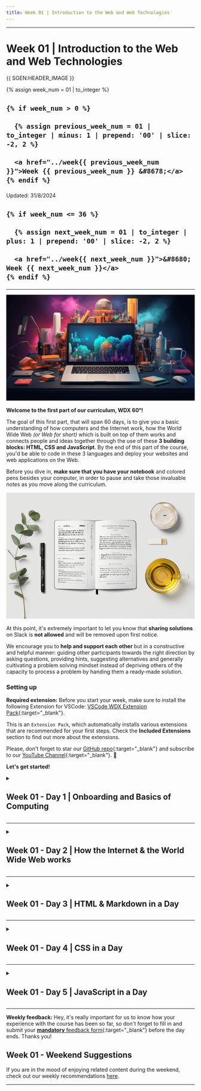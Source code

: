 ```yaml
---
title: Week 01 | Introduction to the Web and Web Technologies
---
```


<hr class="mb-0">

<h1 id="{{ Week 01-Introduction to the Web and Web Technologies | slugify }}">
  <span class="week-prefix">Week 01 |</span> Introduction to the Web and Web Technologies
</h1>

{{ SGEN:HEADER_IMAGE }}

<div class="week-controls">

  {% assign week_num = 01 | to_integer %}

  <h2 class="week-controls__previous_week">

    {% if week_num > 0 %}

      {% assign previous_week_num = 01 | to_integer | minus: 1 | prepend: '00' | slice: -2, 2 %}

      <a href="../week{{ previous_week_num }}">Week {{ previous_week_num }} &#8678;</a>
    {% endif %}

  </h2>

  <span>Updated: 31/8/2024</span>

  <h2 class="week-controls__next_week">

    {% if week_num <= 36 %}

      {% assign next_week_num = 01 | to_integer | plus: 1 | prepend: '00' | slice: -2, 2 %}

      <a href="../week{{ next_week_num }}">&#8680; Week {{ next_week_num }}</a>
    {% endif %}

  </h2>

</div>

---

<!-- BEFORE SECTION:START -->

![](./assets/colorful.02.png)

**Welcome to the first part of our curriculum, WDX 60°!** 

The goal of this first part, that will span 60 days, is to give you a basic understanding of how computers and the Internet work, how the World Wide Web _(or Web for short)_ which is built on top of them works and connects people and ideas together through the use of these **3 building blocks: HTML, CSS and JavaScript**. By the end of this part of the course, you'd be able to code in these 3 languages and deploy your websites and web applications on the Web.  

Before you dive in, **make sure that you have your notebook** and colored pens besides your computer, in order to pause and take those invaluable notes as you move along the curriculum.

![](./assets/notebook.png)

At this point, it's extremely important to let you know that **sharing solutions** on Slack is **not allowed** and will be removed upon first notice. 

We encourage you to **help and support each other** but in a constructive and helpful manner: guiding other participants towards the right direction by asking questions, providing hints, suggesting alternatives and generally cultivating a problem solving mindset instead of depriving others of the capacity to process a problem by handing them a ready-made solution. 

### Setting up

**Required extension:** Before you start your week, make sure to install the following Extension for VSCode: [VSCode WDX Extension Pack](https://marketplace.visualstudio.com/items?itemName=kostasx.vscode-wdx-extension-pack){:target="_blank"}. 

This is an `Extension Pack`, which automatically installs various extensions that are recommended for your first steps. Check the **Included Extensions** section to find out more about the extensions.

Please, don't forget to star our [GitHub repo](https://github.com/in-tech-gration/VSCode-WDX-Extension-Pack){:target="_blank"} and subscribe to our [YouTube Channel](https://www.youtube.com/@in-tech-gration){:target="_blank"}. 🙏

**Let's get started!**

<!-- BEFORE SECTION:END -->

<!-- Week 01 - Day 1 | Onboarding and Basics of Computing -->
<details markdown="1">
  <summary>
    <h2>
      <span class="summary-day">Week 01 - Day 1</span> | Onboarding and Basics of Computing</h2>
  </summary>

### Schedule

  > Inspirational Quote of the Day: _"If you fail, never give up because F.A.I.L. means FIRST ATTEMPT IN LEARNING"_



  - Welcome Session _(*enrolled students)_
  - Setting up and getting to know each other
  - [Study](#study-plan)
  - [Exercises](#exercises)
  - [Extra Resources](#extra-resources)

### Study Plan

  Watch [this video](https://youtu.be/CAek8fVB70M){:target="_blank"} that will guide you through the process of keeping your forked WDX-180 repo up-to-date with our latest content and curriculum updates.

  Next, watch the following videos which give a brief introduction to the 0s and 1s that make computers tick. The total duration of these videos is around 31 minutes.

  **YouTube Tips - (1) grabbing screenshots and (2) customizing the playback speed:** 

  (1) Sometimes you want to easily grab screenshots from particular segments of a video, e.g. a nice diagram, a frame that contains a code sample or a part that contains links. You can install and use [this Chrome extension](https://chrome.google.com/webstore/detail/screenshot-youtube/gjoijpfmdhbjkkgnmahganhoinjjpohk){:target="_blank"} to easily grab a screenshot at any point.  

  (2) When watching YouTube videos that are either too slow or too fast for you to follow along, remember these speed shortcuts:

  ![](assets/youtube.speed.shortcuts.jpg)

  **What you'll learn:**

  - Binary digits (bits)
  - How we represent text, images, video and audio using binary
  - ASCII, Unicode & UTF-8
  - Pixels (picture elements)
  - Digital file compression
  - How we calculate storage in computers 
  - Hexadecimal number system

  **Some of the questions you'll be able to answer:**

  - How many numbers can you store with 8 bits?
  - What is Lossy and Lossless Compression?
  - How is color stored and represented in computers?
  - What is the difference between a Kilobyte and a Kibibyte?
  - What is ASCII?
  - What is the standard text encoding for the Web?
  - How do computers deal with large numbers?
  - How do computers deal with negative numbers?
  - How do computers deal with floating point numbers?

  **Here's the watch list:**

  - [Watch: **How Computers Work: Binary & Data**](https://www.youtube.com/watch?v=USCBCmwMCDA){:target="_blank"}
    - Duration: 6min
    - Level: Beginner 
    - Captions: Yes

  - [Watch: **Representing Numbers and Letters with Binary: Crash Course Computer Science #4**](https://www.youtube.com/watch?v=1GSjbWt0c9M){:target="_blank"}
    - Duration: 11min
    - Level: Beginner
    - Captions: EN

  **Demo time:** take a short break before the next video and play around with this cool [ASCII-to-Binary](https://mothereff.in/binary-ascii){:target="_blank"} tool! _(Don't forget to star the [GitHub repo](https://github.com/mathiasbynens/mothereff.in){:target="_blank"} if you found this tool helpful.)_

  - [Watch: **Characters, Symbols and the Unicode Miracle - Computerphile**](https://www.youtube.com/watch?v=MijmeoH9LT4){:target="_blank"}
    - Duration: 10min
    - Level: Beginner

  - [Download: **Primer on Character Encodings** Guide](https://roadmap.sh/guides/character-encodings){:target="_blank"}

  ![""](https://roadmap.sh/guides/character-encodings.png)

  - [Watch: **Images, Pixels and RGB**](https://www.youtube.com/watch?v=15aqFQQVBWU){:target="_blank"}
    - Duration: 6min
    - Level: Beginner
    - Captions: Yes

  - [Watch: **Digital Compression explained by Aloe Blacc**](https://www.youtube.com/watch?v=By30SCp-Tsw){:target="_blank"}
    - Duration: 4min
    - Level: Beginner
    - Captions: Yes

  - [Read: **Why do computers understand only 0 & 1 logic?**](https://www.quora.com/Why-do-computers-understand-only-0-1-logic/answers/92646682){:target="_blank"} to understand why digital computers* are limited to and revolve around the binary system.
    - _(*[Quantum computers](https://www.youtube.com/watch?v=OWJCfOvochA){:target="_blank"} on the other hand, work in a much different way.)_

  - [Watch: **Tutorial 1 About Bits & Bytes**](https://www.youtube.com/watch?v=H2kTzmJJ79E){:target="_blank"}
    - Duration: 5min
    - Level: Beginner

  - [Read: **Positional Notation, Binary, Octal and Hexadecimal numeric systems**](../modules/computer_science/misc/hexadecimal/)

### Summary

  _"There are 10 types of people in this world, those who understand binary and those who don't."_

### Exercises

  - **Decode the secret message**: watch this [video](https://www.youtube.com/watch?v=OSZOf9pyepc) from an episode of [Silicon Valley](https://www.imdb.com/title/tt2575988/) series and try to find and decode the hidden geeky message.

  **IMPORTANT:** Make sure to complete all the tasks found in the **daily Progress Sheet** and update the sheet accordingly. Once you've updated the sheet, don't forget to `commit` and `push`. The progress draft sheet for this day is: **/user/week01/progress/progress.draft.w01.d01.csv**

  You should **NEVER** update the `draft` sheets directly, but rather work on a copy of them according to the instructions [found here](../week01/resources/PROGRESS-WORKFLOW.md).


### Extra Resources

  - [**Computer Science Crash Course**](https://www.youtube.com/playlist?list=PL8dPuuaLjXtNlUrzyH5r6jN9ulIgZBpdo){:target="_blank"}. 
    - **Description:** A YouTube playlist that provides an introduction to the history of computers, the basic elements of programming and the basic components of computer hardware.
    - **Duration:** 8h (40 videos)

  - [Listen: **#How have User Interfaces Evolved?** Kopec Explains Software Podcast](http://kopec.live/episode/39fd279799594649/how-have-uis-evolved-){:target="_blank"}
    - **Description:** _"Through the history of computing, user interfaces (UIs) have evolved from punch cards to voice interaction. In this episode we track that evolution, discussing each paradigm and the machine that popularized it."_ 
    - **Duration:** 24min
    - **Level:** Beginner
    - [Download in .mp3 format](https://pdcn.co/e/pinecast.com/listen/39fd2797-9959-4649-987e-e61dff48ccc8.mp3?source=direct&download&ext=asset.mp3){:target="_blank"}

  - [Listen: **What is a Character Encoding?** Kopec Explains Software Podcast](http://kopec.live/episode/d8ae81cf7d314abe/what-is-a-character-encoding-){:target="_blank"}
    - **Description:** _"Computers are not just great for calculating, they’re also great for storing, manipulating, and viewing text. In fact, the majority of the work we do on a computer is “text work.” But, how does a computer actually store text? How is text represented in software? In this episode we dive into the world of character encodings, the way that software represents text."_
    - **Duration:** 24min
    - **Level:** Beginner
    - **Download:** [in .mp3 format](https://pdcn.co/e/pinecast.com/listen/d8ae81cf-7d31-4abe-baf6-0da95eecdcfe.mp3?source=direct&download&ext=asset.mp3){:target="_blank"}

<!-- Sources and Attributions -->
  
</details>

<hr class="mt-1">

<!-- Week 01 - Day 2 | How the Internet & the World Wide Web works -->
<details markdown="1">
  <summary>
    <h2>
      <span class="summary-day">Week 01 - Day 2</span> | How the Internet & the World Wide Web works</h2>
  </summary>

### Schedule

  - [Study](#study-plan-1)
  - [Exercises](#exercises-1)
  - [Extra Resources](#extra-resources-1)

### Study Plan

  Watch the following videos from the [How the Internet Works](https://www.youtube.com/playlist?list=PLzdnOPI1iJNfMRZm5DDxco3UdsFegvuB7) YouTube Playlist.

  In total, the duration of these videos is around 58min, which means that it will probably take you 1.5x to 2x times the time (90min~120min) to go through them, keep notes and questions and re-watch parts that were hard to grasp.

  For every single resources, make sure to keep notes, write down questions about parts of the content that seem unclear or difficult to grasp and update the progress Google Sheet accordingly.

  **What you'll learn:**

  - What is the Internet and how it works
  - What is the World Wide Web (web for short)
  - Internet Protocols
  - Internet communication
  - Public Key Cryptography
  - Internet Protocol (IPv4, IPv6)
  - DNS
  - Packets
  - Search engine crawlers (spiders)

  **Some of the questions you'll be able to answer:**

  - What is the Internet and who owns it?
  - How does the Internet share information?
  - What are the shortcomings of wireless communication?
  - Why is IPv6 better than IPv4?
  - What is DNS and how does the DNS servers work?
  - What are packets?
  - How can a single image be sent through the internet?
  - How to prevent hackers from snooping and tampering websites?
    - What are security protocols?
  - What is public key and private key?
  - What is a spider program?
    - What is the use of AI/ML to search a page?
  - What are the technologies that underlay the Web?

  **Here's the watch list:**

  - [Watch: **What is the Internet?**](https://www.youtube.com/watch?v=Dxcc6ycZ73M){:target="_blank"}
    - Duration: 4min
    - Level: Beginner
    - Captions: Yes

  - [Watch: **The Internet: Wires, Cables & Wifi**](https://www.youtube.com/watch?v=ZhEf7e4kopM){:target="_blank"}
    - Duration: 7min
    - Level: Beginner
    - Captions: Yes

  - [Watch: **The Internet: IP Addresses & DNS**](https://www.youtube.com/watch?v=5o8CwafCxnU){:target="_blank"}
    - Duration: 7min
    - Level: Beginner
    - Captions: Yes

  - [Watch: **The Internet: Packets, Routing & Reliability**](https://www.youtube.com/watch?v=AYdF7b3nMto){:target="_blank"}
    - Duration: 7min
    - Level: Beginner
    - Captions: Yes

  - [Read: **How the Internet works**](../modules/computer_science/internet/how_the_internet_works/index.md) to get some additional information and another perspective on how the Internet works.
    - Reading time: 5min
    - Level: Beginner

  Before we dive into a more detailed description of the Internet's most interesting part, the Web, let's do a quick recap on how the Internet works by [**watching this short video**](https://www.youtube.com/embed/7_LPdttKXPc?start=29&end=272){:target="_blank"} that summarizes the concepts you've learned so far and contains some really nice visuals that will help you create a mental model of the Internet backbone. 

  The nice diagrams that show how devices on the Internet are connected and communicate with each other, along with the [cool animation](https://www.youtube.com/embed/7_LPdttKXPc?start=161&end=176){:target="_blank"} showing how various media files are moved across the Internet as small packets, are a great way to keep these concepts in your mind.

  After you've watched the video, **make sure to take a short break**, stretch your legs, arms and neck, give your eyes a break by looking at a distance for at least 20 seconds and briefly describe the main concepts that you've learned to yourself.

  - [Watch: **The Internet: HTTP & HTML**](https://www.youtube.com/watch?v=kBXQZMmiA4s){:target="_blank"}
    - Duration: 7min
    - Level: Beginner
    - Captions: Yes

  - [Read:**How the web works**](../modules/computer_science/internet/how_the_web_works/index.md)
    - Level: Beginner

  - [Read: **What is a web server?**](../modules/computer_science/internet/what_is_a_web_server/index.md)
    - Level: Beginner

  - [Read: **What is a URL?**](../modules/computer_science/internet/what_is_a_url/index.md)
    - Level: Beginner

  - [Read: **What is a Domain Name?**](../modules/computer_science/internet/what_is_a_domain_name/index.md)
    - Level: Beginner

  - [Watch: **What is Localhost? \| Explained**](https://www.youtube.com/watch?v=m98GX51T5dI){:target="_blank"}
    - Duration: 4min
    - Level: Beginner
    - <details>
        <summary>What you'll learn:</summary>
          <ul>
            <li>00:00 - Introduction</li>
            <li>00:09 - What is localhost</li>
            <li>01:15 - What is localhost used for</li>
            <li>02:58 - Outro</li>
          </ul>
      </details>

  If you want another take on the localhost subject, take a look at the `Networking - What is Localhost, 127.0.0.1, and Loopback in TCPIP?` video found in the [Extras](EXTRAS.md#day-02---internet--the-web)

  ---


  **Practice time!**

  Let's take a few minutes to learn more about what `Site Blocking` through localhost really means.

  Follow the instructions found in the following posts and try to block the [https://budgetsaresexy.com/](https://budgetsaresexy.com/) domain on your machine by **carefully** manipulating the `hosts` file.

  - [How to Block Certain Websites From the /etc/hosts File](https://www.baeldung.com/linux/etc-hosts-block-specific-websites){:target="_blank"} 
  - [How to Edit Hosts File in Linux, Windows, or Mac](https://phoenixnap.com/kb/how-to-edit-hosts-file-in-windows-mac-or-linux){:target="_blank"}

  ---



  - [Take the test: **Absolute vs Relative URLs**](exercises/Absolute_vs_Relative_URLs/index.md)
    - Level: Beginner

  - [Watch: **How a web browser builds and displays a web page**](https://www.youtube.com/watch?v=DuSURHrZG6I){:target="_blank"}
    - Duration: 10min
    - Level: Beginner

  - [Watch: **The Internet: Encryption & Public Keys**](https://www.youtube.com/watch?v=ZghMPWGXexs){:target="_blank"}
    - Duration: 7min
    - Captions: Yes

  - [Watch: **The Internet: Cybersecurity & Crime**](https://www.youtube.com/watch?v=AuYNXgO_f3Y){:target="_blank"}
    - Duration: 5min
    - Captions: Yes

  - [Watch: **The Internet: How Search Works**](https://www.youtube.com/watch?v=LVV_93mBfSU){:target="_blank"}
    - Duration: 5min
    - Captions: Yes

### Summary

  You've just uncovered the marvelous world of the Internet and the (World Wide) Web! Pat yourself in the back, as you went through a lot of concepts which are quite hard to grasp. 

  At this point, you should have a high level overview of how Internet and the Web are working and are interrelated. The Internet is basically a way to connect all of the world's computers and digital devices together, whereas the Web allows for some of these devices to share documents (called web pages) with other devices based on some common language and standards.

### Exercises

<!-- EXERCISES -->



  **IMPORTANT:** Make sure to complete all the tasks found in the **daily Progress Sheet** and update the sheet accordingly. Once you've updated the sheet, don't forget to `commit` and `push`. The progress draft sheet for this day is: **/user/week01/progress/progress.draft.w01.d02.csv**

  You should **NEVER** update the `draft` sheets directly, but rather work on a copy of them according to the instructions [found here](../week01/resources/PROGRESS-WORKFLOW.md).


### Extra Resources

  - Watch: [ALOHAnet: Grandfather of All Computer Networks - Computerphile](https://www.youtube.com/watch?v=oKrUGRVwFBI){:target="_blank"}

  - Watch: [Behind the Scenes with your Browser (Scott Hanselman)](https://www.youtube.com/watch?v=CGgTuCH4V6U){:target="_blank"}

#### The Internet & the World Wide Web



  - [**40 maps that explain the internet**](https://www.vox.com/a/internet-maps){:target="_blank"}

  - [**The (expansion of the) Internet: 1997 - 2021**](https://www.youtube.com/watch?v=-L1Zs_1VPXA){:target="_blank"} (2min). This video takes you through a journey of the Internet's astonishing growth.
    - Duration: 2min

  - [**How the hyperlink changed everything | TED series**](https://www.youtube.com/watch?v=3Va3oY8pfSI){:target="_blank"}
    - Duration: 4min

  - [Listen: **How does the Internet work?**](http://kopec.live/episode/5a9a3bbb4411493a/how-does-the-internet-work-){:target="_blank"}
    - Description: _"The Internet is not a single technology—it’s a combination of networking technologies including protocols, physical devices, and software. In this episode we delve into its many layers and try to provide an intuitive understanding about how they all fit together. We cover topics like routing, packets, application protocols, and encryption."_
    - Duration: 30min
    - Level: Beginner
    - Download: [in .mp3 format](https://pdcn.co/e/pinecast.com/listen/5a9a3bbb-4411-493a-9fe3-30336c4abf3c.mp3?source=direct&download&ext=asset.mp3){:target="_blank"}

  - [Listen: **#6 How does the Web work?** (Kopec Explains Software Podcast)](http://kopec.live/episode/faffaffb63e34c2c/how-does-the-web-work-){:target="_blank"}
    - Description: _"What are the technologies that underly the Web? We discuss Web Browsers and Web Servers. We touch on: the protocols they use to communicate (HTTP and HTTPS), the languages they use to render web pages (HTML, CSS, JavaScript), and server-side technologies like databases and server-side programming languages."_
    - Duration: 22min
    - Level: Beginner
    - Download: [in .mp3 format](https://pdcn.co/e/pinecast.com/listen/faffaffb-63e3-4c2c-a0fb-72c11fed390c.mp3?source=direct&download&ext=asset.mp3){:target="_blank"}

  - [Watch: **Networking - What is Localhost, 127.0.0.1, and Loopback in TCPIP?**](https://www.youtube.com/watch?v=MDu6hWknk70){:target="_blank"}
    - Duration: 5min

  - [Read: **HTTP**](../modules/computer_science/internet/http/), a nice and simple explanation of the HTTP protocol, written by the [Ruby Monstas](https://rubymonstas.org/){:target="_blank"}.

#### Public Key Cryptography



  - [Watch: **Public key cryptography - Diffie-Hellman Key Exchange (full version)**](https://www.youtube.com/watch?v=YEBfamv-_do){:target="_blank"}
    - Duration: 9min

  - [Watch: **How does public key cryptography work – Gary explains**](https://www.youtube.com/watch?v=rLiEA06Bcic){:target="_blank"}
    - Duration: 16min

<!-- Sources and Attributions -->
  
</details>

<hr class="mt-1">

<!-- Week 01 - Day 3 | HTML & Markdown in a Day -->
<details markdown="1">
  <summary>
    <h2>
      <span class="summary-day">Week 01 - Day 3</span> | HTML & Markdown in a Day</h2>
  </summary>

### Schedule

  - [Study](#study-plan-2)
  - [Exercises](#exercises-2)
  - [Extra Resources](#exercises-2)

### Study Plan

  **What you'll learn: Getting started with the web: HTML**

  It's a lot of work to create a professional website, so if you're new to web development, we encourage you to start small. You won't build another Facebook right away, but it's not hard to make your own simple website online, so we'll start there.

  By studying the material and following the instructions, you will go from nothing to getting your first webpage online. Let's begin our journey!

  - [Read: **HTML**](../modules/html/intro/index.md){:target="_blank"} to get a quick introduction to HTML. 

  - [Read: **What will your website look like?**](../modules/html/misc/what_will_your_website_look_like/index.md){:target="_blank"}

  - [Read: **HTML Basics**](../modules/html/misc/html_basics/index.md){:target="_blank"}
    - <details>
        <summary>What you'll learn</summary>
        <ul>
          <li>What is HTML?</li>
          <li>What is an Element?</li>
          <li>What is a Tag?</li>
          <li>What is the difference between a Tag and an Element?</li>
          <li>Anatomy of an HTML Element</li>
          <li>Attributes</li>
          <li>Nesting Elements</li>
          <li>Void Elements</li>
          <li>Anatomy of an HTML document
            <ul>
              <li>DOCTYPE</li>
              <li>html</li>
              <li>head</li>
              <li>meta</li>
              <li>title</li>
              <li>body</li>
            </ul>
          </li>
          <li>Images</li>
          <li>Headings</li>
          <li>Paragraphs</li>
          <li>Whitespace in HTML</li>
          <li>Lists</li>
          <li>Links</li>
          <li>HTML Entities</li>
        </ul>
      </details>

  Now, that we have a good grasp of HTML, let's learn a little bit about another markup language called **Markdown**, that is going to come in handy in a lot of situations.

  - [Read: **Getting Started with Markdown**](https://www.markdownguide.org/getting-started/){:target="_blank"}
    - If you found this article helpful, don't forget to give it a [GitHub star](https://github.com/mattcone/markdown-guide){:target="_blank"}.

  - [Take a look at this nice Markdown cheatsheet](https://commonmark.org/help/){:target="_blank"}
    - Take the [10 Minute Markdown tutorial](https://commonmark.org/help/tutorial/){:target="_blank"}
    - Don't forget to [give it a star](https://github.com/commonmark/commonmark-web){:target="_blank"}!

  Now it's a good time to bookmark this really useful website: [**htmlreference.io**](https://htmlreference.io/) is a free online guide to HTML. 

  Take a few minutes to browse through some of the available HTML elements, see them in action, check their syntax and the attributes they support. 

  Yes, they're quite a few of them (113), but don't worry too much though, as most of the times, you are probably going to need only a handful of them. 

### Summary

  Wow! You've covered quite a lot of ground right there! Through this module you've uncovered one of the most basic building blocks of the Web: HTML. The language that provides the content and gives structure to our web documents.

  You should be able to tell the difference between an HTML element and a tag, understand how HTML attributes are placed within the opening tags to provide extra functionality to the HTML elements and how nesting and hierarchy are important factors for a clean and well-formatted HTML documents.

  On top of HTML, you also learned about a very handy format, called `Markdown` which you are going to be seeing and using a lot in upcoming weeks.

### Exercises

  **TIP:** Before starting to with the HTML exercises, perhaps, you can spend a few minutes to watch [this video](https://www.youtube.com/watch?v=n7wkAp9_bqw){:target="_blank"} which walks you through the process of setting up VSCode to efficiently work with the exercises.

  ---



  - Complete the following exercises and update the progress CSV files accordingly:

  - [Complete: **Parent-Child Relationships** exercise](./exercises/1-parent-child/instructions.md)
    - You can find this exercise, in the following path in your forked repository: `curriculum/week01/exercises/1-parent-child/`

  - [Complete: **HTML Attributes** exercise](./exercises/2-html-attributes/instructions.md)
    - You can find this exercise, in the following path in your forked repository: `curriculum/week01/exercises/2-html-attributes/`

  - [Complete: **Semantic HTML** exercise](./exercises/3-semantic-html/instructions.md)
    - You can find this exercise, in the following path in your forked repository: `curriculum/week01/exercises/3-semantic-html/`

  - [Complete the **Markdown Tutorial** exercise](https://www.markdowntutorial.com/)

  **IMPORTANT:** Make sure to complete all the tasks found in the **daily Progress Sheet** and update the sheet accordingly. Once you've updated the sheet, don't forget to `commit` and `push`. The progress draft sheet for this day is: **/user/week01/progress/progress.draft.w01.d03.csv**

  You should **NEVER** update the `draft` sheets directly, but rather work on a copy of them according to the instructions [found here](../week01/resources/PROGRESS-WORKFLOW.md).


### Extra Resources

  - [Watch: **HTML Tutorial for Beginners: HTML Crash Course**](https://www.youtube.com/watch?v=qz0aGYrrlhU){:target="_blank"}
    - **Duration:** 1h9min
    - **Level:** Beginner
    - **Description:** HTML Tutorial for Beginners - Learn HTML for a career in web development. This HTML tutorial teaches you everything you need to get started.
    <details>
    <summary>Table of Content</summary>
    <ul>
      <li>What You Need </li>
      <li>Languages and Tools of Web Development </li>
      <li>How the Web Works</li>
      <li>Inspecting HTTP Requests and Responses </li>
      <li>HTML Basics</li>
      <li>CSS Basics</li>
      <li>Formatting Code</li>
      <li>Inspecting Pages Using DevTools</li>
      <li>Validating Web Pages</li>
      <li>The Head Section</li>
      <li>Text</li>
      <li>Entities</li>
      <li>Hyperlinks</li>
      <li>Images</li>
    </ul>
    </details>

### Sources and Attributions

  **Content is based on the following sources:**

  - **MDN:**
    - [Getting started with the web](https://developer.mozilla.org/en-US/docs/Learn/Getting_started_with_the_web)
  
</details>

<hr class="mt-1">

<!-- Week 01 - Day 4 | CSS in a Day -->
<details markdown="1">
  <summary>
    <h2>
      <span class="summary-day">Week 01 - Day 4</span> | CSS in a Day</h2>
  </summary>

### Schedule

  - [Study](#study-plan-3)
  - [Exercises](#exercises-3)
  - [Extra Resources](#exercises-3)

### Study Plan

  **What you'll learn:**

  - Introduction to CSS
  - Publishing your website

  - [Read: **CSS Basics**](../modules/css/misc/css_basics/index.md){:target="_blank"}
  - [Read: **Publishing your website**](../modules/html/misc/publishing_your_website/index.md){:target="_blank"}

### Summary

Congratulations! You now know how to spice up your HTML using CSS. 

You should by now have a good understanding of how CSS uses various selectors to target HTML elements and apply various CSS rules to them and style them.

Apart from creating HTML content and styling it with CSS, you also have some insight on how to publish and deploy your web pages on the Internet.

### Exercises

  **Styling the world's first website**: Visit this [link](https://info.cern.ch/hypertext/WWW/TheProject.html){:target="_blank"} to see the world's first web page created by the inventor of the Web and HTML, [Tim Berners Lee](https://en.wikipedia.org/wiki/Tim_Berners-Lee){:target="_blank"}! 

  You can use Chrome's `View Source` functionality _(right-click anywhere on the web page to see the option appear)_ to check the source code. As you can see, this is a pretty old HTML standard! 

  **Your task is to rewrite the code** of this webpage in modern HTML (v5) and style it using CSS! Once everything is ready, make sure that your code lives under the `user/week01/exercises/day04/cern/` directory, commit and push to submit your solution to your forked repository.

  **IMPORTANT:** Make sure to complete all the tasks found in the **daily Progress Sheet** and update the sheet accordingly. Once you've updated the sheet, don't forget to `commit` and `push`. The progress draft sheet for this day is: **/user/week01/progress/progress.draft.w01.d04.csv**

  You should **NEVER** update the `draft` sheets directly, but rather work on a copy of them according to the instructions [found here](../week01/resources/PROGRESS-WORKFLOW.md).


### Extra Resources

  _(Nothing here yet. Feel free to contribute if you've found some useful resources.)_

<!-- Sources and Attributions -->
  
</details>

<hr class="mt-1">

<!-- Week 01 - Day 5 | JavaScript in a Day -->
<details markdown="1">
  <summary>
    <h2>
      <span class="summary-day">Week 01 - Day 5</span> | JavaScript in a Day</h2>
  </summary>

### Schedule

  - [Study](#study-plan-4)
  - [Exercises](#exercises-4)
  - [Extra Resources](#exercises-4)

### Study Plan

  This is one of the toughest modules on the curriculum, so make sure to arm yourself with plenty of coffee and concentration!

  Don't worry if this feels overwhelming and probably too much for a single day. It is intended to be so. Just go through the material, pick up as many concepts as you can, try things out and get a first taste of one of the most popular programming languages in the world. You'll have plenty of time later on during this course to learn all about this language.

  **What you'll learn:**

  - How to install the **Live Server** VSCode extension and develop using a local web server

  - [Read: **What is JavaScript?**](../modules/javascript/misc/what_is_javascript/index.md){:target="_blank"}

  - [Watch: **JavaScript Tutorial for Beginners: Quick Start**](https://www.youtube.com/watch?v=SajRjc9KKUE){:target="_blank"}
    - Duration: 8min
    - <details>
        <summary>What you'll learn</summary>
        <ul>
          <li>How to open Chrome Dev Tools</li>
          <li>How to put Chrome Dev Tools into dark mode</li>
          <li>How to use the console tab in Chrome Dev Tools to enter JavaScript statements</li>
          <li>Four JS data types: 1) String 2) Number 3) Boolean 4) Undefined</li>
          <li>How to check data types with the keyword `typeof`</li>
          <li>How to create variable with the keyword `let`</li>
          <li>How to name variables with `camelCase`</li>
          <li>How to use basic mathematical operators to perform mathematic operations, to concatenate string data, and to compare data types</li>
          <li>How to compare data</li>
        </ul>
      </details>

  > **TIP: Variables are NOT placeholders for values!**
  > 
  > You will often find several sources (videos, blog posts, tutorials, etc.) describing **variables as placeholders** or boxes that store values. Even though this mental model might help someone who goes through this important programming concept for the first time, it is actually **a flawed way of thinking** about variables, as [Felienne Hermans](https://www.linkedin.com/in/felienne/) points out in her book ["The Programmer's Brain"](https://www.manning.com/books/the-programmers-brain):
  > 
  > _"Thinking of a variable as a box that holds a value does not adequately support thinking about reassignment. Will the second value fit in the box with the first value? Or will the first value be pushed out?"_ 
  > 
  > _"When we learn to program, thinking of a variable like a box that holds a value is helpful. However, after a while, we realize that a variable cannot hold more than one value, so alternatively, you might think of a variable like a name tag or label you attach to a value."_
  > 
  > Even though, the author also points out that _"Both mental models can exist at the same time and might have benefits in different situations."_ it is recommended to stick with the notion that "a variable in JS is a label that references a value in memory somewhere". This notion also coincides with how programming languages actually work under the hood.



  > **TIP #2:** Wondering if you can use a given string as a variable name in JavaScript? Use [this tool](https://mothereff.in/js-variables) to find out! 
  >
  > _(Don't forget to star the [GitHub repo](https://github.com/mathiasbynens/mothereff.in) if you found this tool helpful.)_
  >
  > Some names you thought couldn't be used but are valid names:
  >
  > `const το_όνομά_μου = "My name in greek";`
  >
  > `const こんにちは = "Hello in Japanese";`
  >
  > `const _______ = "WTF?";`
  >
  > Names you thought were valid, but aren't:
  >
  > `const 123vroom = "Nope`;
  >
  > `const delete = "Nope`;
  >
  > `const continue = false`;
  >
  > `const default = 10`;
  >
  > `const package = "Delivered"`;
  >
  > `const protected = "Area"`;
  >
  > `const private = "Area"`;
  >
  > `const ¯\_(ツ)_/¯ = "Nope`;



  ---



  - [Watch: **Where do I put my JavaScript? How to link Javascript to HTML**](https://www.youtube.com/watch?v=JMy6z1GricM){:target="_blank"}
    - Duration: 8min
    - <details>
        <summary>What you'll learn</summary>
        <ul>
          <li>(0:15) Setting up your DEV environment</li>
          <li>(0:20) Where to find and install Visual Studio Code</li>
          <li>(0:50) Create a directory (aka folder) for your files</li>
          <li>(1:28) Opening a folder in VS Code</li>
          <li>(1:45) Create an HTML document in VS Code</li>
          <li>(1:55) Emmett abbreviation to quickly code basic HTML</li>
          <li>(2:07) Add semantic elements to your HTML code</li>
          <li>(2:23) Save your HTML document in VS Code (Ctrl+S)</li>
          <li>(2:38) The style element for adding CSS to your HTML</li>
          <li>(3:00) Creating a new folder from within VS Code</li>
          <li>(3:05) Creating a CSS file</li>
          <li>(3:15) Adding styles to your CSS file</li>
          <li>(3:38) Linking to a CSS file from your HTML document</li>
          <li>(4:00) Where to put your JavaScript: script tags</li>
          <li>(4:05) How to link your JavaScript file to your HTML file: src attribute</li>
          <li>(4:20) Or put your JavaScript inside of the script element</li>
          <li>(4:30) How to print to the Chrome Dev Tools console window from your JS file</li>
          <li>(4:50) How to open up Chrome Dev Tools to see the console window</li>
          <li>(5:25) How to open your HTML file in Chrome</li>
          <li>(5:40) Creating a folder for your JavaScript file</li>
          <li>(5:50) Creating a Javascript file</li>
          <li>(6:20) Linking to your JavaScript file </li>
          <li>(7:00) Adding more JavaScript code to your file</li>
          </ul>  
      </details>

  - [Watch: **JavaScript String Methods and Properties \| JavaScript Tutorial for Beginners**](https://www.youtube.com/watch?v=LiuzigJldNo){:target="_blank"}
    - Duration: 8min
    - Level: Beginner
    - <details>
        <summary>What you'll learn</summary>
          <ul>
            <li>(00:00) Intro</li> 
            <li>(0:12) Dev Environment</li>
            <li>(0:43) VS Code Live Server Extension</li>
            <li>(1:48) Starting with a string variable</li>
            <li>(2:08) The string length property</li>
            <li>(2:10) Dot notation</li>
            <li>(2:55) String Methods</li>
            <li>(3:00) charAt() method</li>
            <li>(3:30) indexOf() method</li>
            <li>(4:13) lastIndexOf() method</li>
            <li>(4:30) slice() method</li>
            <li>(5:18) toUpperCase method</li>
            <li>(5:30) toLowerCase method</li>
            <li>(5:35) includes() method</li>
            <li>(5:53) split() method</li>
            <li>(6:47) Where to find more string methods</li>
          </ul>
      </details>

  ---



  **Demo time:** visit this [Codesandbox](https://codesandbox.io/embed/github/kostasx/LearnJavascript/tree/master/resources/youtube/coding.an.interactive.string.length.counter?fontsize=14&hidenavigation=1&theme=dark&view=preview){:target="_blank"} and update the string value (`Hello World!`) to see how the `.length` property of the String data type corresponds to the number of characters found in the String.

  ---



  **Template Literals:** Apart from the familiar "double" and 'single' quotes to define a String in JavaScript, there's also the \`backtick\` characters that are used to define a String value. Also, called template literals, this format allows us to define plain text values inside a String along with dynamic values enclosed in a special dollar sign brackes syntax: `${}`:

  ```js
  const name = "Brendan";
  const last = "Eich";
  const string = `${name} ${last} created JavaScript.`
  // Output: "Brendan Eich created JavaScript."
  ``` 

  - [Watch: **JavaScript Numbers, Number Methods, isNaN \| JavaScript Tutorial for Beginners**](https://www.youtube.com/watch?v=3Ul9gYweEPs){:target="_blank"}
    - Duration: 6min
    - Level: Beginner
    - <details>
        <summary>What you'll learn</summary>
          <ul>
            <li>(00:00) Intro </li>
            <li>(0:08) Dev Environment</li>
            <li>(0:30) Integers</li>
            <li>(0:42) Floats</li>
            <li>(0:50) When JavaScript shows decimals</li>
            <li>(1:10) Number data vs String data in the console window</li>
            <li>(1:20) Comparing Integers and Floats</li>
            <li>(1:47) Equations with Strings vs Numbers</li>
            <li>(2:05) The Number() function</li>
            <li>(2:33) "Not a Number" aka NaN</li>
            <li>(2:50) Boolean data represented as Numbers</li>
            <li>(2:58) 0 === false</li>
            <li>(3:06) isInteger() method</li>
            <li>(3:21) parseFloat() method</li>
            <li>(3:47) toFixed() method</li>
            <li>(4:04) parseInt() method </li>
            <li>(4:17) toString() method</li>
            <li>(4:35) Chaining methods using dot notation</li>
            <li>(5:00) Number.isNaN() method vs global isNaN() function</li>
          </ul>
      </details>

  **Tip:** You are probably a bit confused at this point about the difference between `isNaN` and `Number.isNaN` when checking for equality with the `NaN` value. You will read more about this in upcoming modules. For now, to keep things simple, just remember to stick `Number.isNaN`, as it is safer and more reliable.

  ---



  > **What's up with number 42?** You probably see a lot of tutorials and blog posts using number 42 as the value for various examples, and wondering what's the deal with this number. 
  >
  > According to Wikipedia: "The number 42 is, in _The Hitchhiker's Guide to the Galaxy_ by Douglas Adams, the "Answer to the Ultimate Question of Life, the Universe, and Everything", calculated by an enormous supercomputer named Deep Thought over a period of 7.5 million years. Unfortunately, no one knows what the question is." [Source](https://en.wikipedia.org/wiki/42_(number)) 



  ---



  - [Watch: **Math Methods and How to Generate a Random Number with JavaScript \| JavaScript Tutorial for Beginners**](https://www.youtube.com/watch?v=vzLdq3b0w3Y){:target="_blank"}
    - Duration: 6min
    - Level: Beginner
    - <details>
        <summary>What you'll learn</summary>
        <ul>
          <li>(00:00) Intro</li>
          <li>(0:06) MDN Resources</li>
          <li>(0:25) Dev Environment</li>
          <li>(0:48) Math.PI property</li>
          <li>(1:05) Math.trunc() method</li>
          <li>(1:25) Math.round() method</li>
          <li>(1:48) Math.ceil() method</li>
          <li>(2:02) Math.floor() method</li>
          <li>(2:15) Math.pow() method</li>
          <li>(2:36) Math.min() method</li>
          <li>(2:49) Math.max() method</li>
          <li>(3:12) Math.random() method</li>
          <li>(3:28) How to generate a random number with JavaScript</li>
          <li>(4:21) Choose Math.floor() instead of Math.ceil() in your random number expression and Why!</li>
        </ul>
      </details>

  **Tip:** Here's a nice diagram to help you understand the difference between `floor` and `ceiling` when using the corresponding `Math` object methods.

  ![](assets/Math.floor.vs.Math.ceil.png)

  - [Watch: **If Statements in Javascript \| Tutorial for Beginners**](https://www.youtube.com/watch?v=9Ykz2_PhdfE){:target="_blank"}
    - Duration: 7min
    - Level: Beginner
    - <details>
        <summary>What you'll learn</summary>
          <ul>
            <li>(00:00) Intro</li>
            <li>(0:11) If Statements are Conditionals</li>
            <li>(0:19) Basic Syntax</li>
            <li>(0:35) Else clauses</li>
            <li>(0:45) Example If Statement #1</li>
            <li>(2:15) Else If clauses</li>
            <li>(2:30) Consider the Logical Order</li>
            <li>(2:55) Checking for Two Conditions at Once</li>
            <li>(3:25) Example If Statement #2</li>
            <li>(3:55) "Waterfall" Logical Order</li>
            <li>(4:45) Nested If Statements</li>
            <li>(5:10) Decision Tree Thinking: Rock - Paper - Scissors</li>
          </ul>
      </details>

  - [Watch: **Switch Statements in Javascript \| Tutorial for Beginners**](https://www.youtube.com/watch?v=3q7sk03ehOs){:target="_blank"}
    - Duration: 4min
    - Level: Beginner
    - <details>
        <summary>What you'll learn</summary>
          <ul>
            <li>(00:00) Intro </li>
            <li>(0:13) Switch Statements are Conditionals</li>
            <li>(0:17) Basic Syntax</li>
            <li>(0:20) Value or Expression followed by Case evaluation</li>
            <li>(0:28) Logical Order is important</li>
            <li>(0:33) Use break keyword</li>
            <li>(0:38) Default option</li>
            <li>(0:50) Example #1</li>
            <li>(1:20) Switch statements use strict equality matches</li>
            <li>(1:32) Example #2: Evaluate numbers</li>
            <li>(2:12) Example #3: Rock - Paper - Scissors Decision Tree</li>
          </ul>
      </details>

  - [Watch: **Ternary Operator in Javascript \| Tutorial for Beginners**](https://www.youtube.com/watch?v=ib8MHSMwtYg){:target="_blank"}
    - Duration: 6min
    - Level: Beginner
    - <details>
        <summary>What you'll learn</summary>
          <ul>
            <li>(00:00) Intro</li>
            <li>(0:13) What is a Ternary Operator?</li>
            <li>(0:18) Ternary Operator Statement Syntax</li>
            <li>(0:48) Example Ternary Statement</li>
            <li>(1:50) Example of Chaining Ternary Operator Statements</li>
            <li>(3:05) A Grading Scale Example with Chained Ternary Statements</li>
            <li>(4:10) Rock - Paper - Scissors with Ternary Operator Statements</li>
          </ul>
      </details>

  **Tip:** Nested ternary operators are hard to read and even harder to maintain, so try to avoid them as much as possible.

  ```js
  const test = 54;
  const grade = test > 90 ? "A" : test > 70 ? "B" : "C";

  // Instead, write it like this:

  const isAbove90 = test > 90;
  const isAbove70 = test > 70;

  let grade = "C";

  if ( isAbove70 ){
    grade = "B";
  }

  if ( isAbove90 ){
    grade = "A";
  }
  ```

  As you can see, the second example is more verbose, but nevertheless it's much easier to read and reason about. In order to test whether one syntax is more reliable and maintainable than the other, try to update both versions of the code with the next 2 new requirements. After you've updated the code, compare the resulting code. Which one makes more sense and is more readable?

  - All test scores above 97 should be graded "A+"
  - All test scores above 80 should be graded "B+"
 
  - [Watch: **User Input in Javascript \| Tutorial for Beginners**](https://www.youtube.com/watch?v=94UM0Ss3uoU){:target="_blank"}
    - Duration: 11min
    - Level: Beginner
    - <details>
        <summary>What you'll learn</summary>
          <ul>
            <li>(00:00) Intro </li>
            <li>(0:15) Dev Environment</li>
            <li>(0:45) alert notifications</li>
            <li>(1:45) confirm notifications with boolean data</li>
            <li>(2:35) Receiving data input from the user </li>
            <li>(3:10) prompt notifications with string data</li>
            <li>(4:05) Possible null values returned</li>
            <li>(4:43) Nullish Coalescing Operator</li>
            <li>(6:10) How to check for an empty string</li>
            <li>(7:15) An easy mistake to make!</li>
            <li>(7:20) How to check data before accessing properties and methods</li>
            <li>(8:50) Eliminating extra white space from user input</li>
          </ul>
      </details>

  - [Watch: **For Loops, While Loops, Do While Loops \| Javascript Loop Tutorial for Beginners**](https://www.youtube.com/watch?v=zO5-OnRA5lA){:target="_blank"}
    - Duration: 17min
    - Level: Beginner
    - <details>
        <summary>What you'll learn</summary>
          <ul>
            <li>(00:00) Intro</li>
            <li>(0:13) While Loops</li>
            <li>(3:28) Do not create an endless loop (but don't feel bad if you do..it happens)</li>
            <li>(4:33) Do While Loops</li>
            <li>(5:07) The difference of a Do While Loop</li>
            <li>(6:35) For Loops</li>
            <li>(6:52) Initialize the counter variable</li>
            <li>(7:10) Conditional statement</li>
            <li>(7:18) Increment the counter</li>
            <li>(9:15) Using the length property of a variable in a for loop</li>
            <li>(9:45) While (true)</li>
            <li>(12:20) Break Statements</li>
            <li>(14:15) Continue Statements</li>
          </ul>
      </details>

  - [Watch: **Functions in Javascript \| Javascript Functions Tutorial**](https://www.youtube.com/watch?v=u_lLNH38n5E){:target="_blank"}
    - Duration: 13min
    - Level: Beginner
    - <details>
        <summary>What you'll learn</summary>
          <ul>
            <li>(00:00) Intro</li>
            <li>(0:15) Built-in Functions</li>
            <li>(0:55) Functions are reusable code blocks</li>
            <li>(1:12) Function Declaration Syntax</li>
            <li>(1:20) Creating a Basic Function: sum()</li>
            <li>(2:09) Calling a Function into action</li>
            <li>(2:50) Passing Parameters to a Function</li>
            <li>(3:30) Creating Reusable Code with Functions</li>
            <li>(3:50) Missing Parameters</li>
            <li>(4:30) Handling Missing Parameters</li>
            <li>(5:20) Another Function Example: getUserNameFromEmail()</li>
            <li>(7:10) Is it reusable? Yes!</li>
            <li>(7:30) Anonymous Functions</li>
            <li>(8:30) Arrow Functions</li>
            <li>(9:05) Creating One More Function: toProperCase()</li>
          </ul>
      </details>

### Summary

  - The JavaScript programming language can be found running on several environments (e.g. inside a browser, on an operating system via Node.js, etc.)

  - The core features of the language covered in this brief introduction were:
    - Data and data types (string, number, boolean, undefined)
    - Defining, accessing and modifying variables
    - Conditionals: if/else/switch create a logical branching in our code, directing our program to different code paths depending on some or several conditions.
    - Working with numbers
    - The null coalescing operator (??)
    - Defining, accessing and manipulating Strings through:
      - The `.length` property
      - The `charAt()` method
      - The `indexOf()` method
      - The `slice()` method
      - The `toLowerCase()` method
      - The `toUpperCase()` method
      - The `trim()` method
    - Looping over some code using do/while/for loops
      - BE CAREFUL NOT TO CREATE an endless/infinite loop
    - Functions
    - Some Browser technologies (APIs) were also introduced:
      - The `alert()` method
      - The `confirm()` method
      - The `prompt()` method

  As you are embarking on your journey to harness the power of computers through programming and become a software developer, you must always remind to yourself that:

  - ***"The best part of programming is finding mistakes."***
  - ***"You will fail often, and it will be frustrating."***
  - ***"Never be afraid to mess around and experiment."***

### Exercises

  - Try to solve all the exercises found [here](./exercises/javascript-first-steps/index.md)

  **IMPORTANT:** Make sure to complete all the tasks found in the **daily Progress Sheet** and update the sheet accordingly. Once you've updated the sheet, don't forget to `commit` and `push`. The progress draft sheet for this day is: **/user/week01/progress/progress.draft.w01.d05.csv**

  You should **NEVER** update the `draft` sheets directly, but rather work on a copy of them according to the instructions [found here](../week01/resources/PROGRESS-WORKFLOW.md).


### Extra Resources

  In case you want to give JavaScript another go, here is another great introductory playlist by the amazing [Mosh Hamedani](https://codewithmosh.com/){:target="_blank"}:

  - [Mosh: JavaScript Tutorial for Beginners: Learn JavaScript in 1 Hour](https://www.youtube.com/watch?v=W6NZfCO5SIk){:target="_blank"}
    - **Duration:** 48min
    - **Description:** An introductory JS screencast that covers the following concepts: 
    - <details>
        <summary>Table of Content</summary>
        <ul>
          <li>What is JavaScript</li>
          <li>Setting Up the Development Environment </li>
          <li>JavaScript in Browsers</li>
          <li>Separation of Concerns</li>
          <li>JavaScript in Node</li>
          <li>Variables</li>
          <li>Constants</li>
          <li>Primitive Types </li>
          <li>Dynamic Typing </li>
          <li>Objects</li>
          <li>Arrays</li>
          <li>Functions</li>
          <li>Types of Functions </li>
        </ul>
      </details>

  - [Mosh: JavaScript if else (tutorial)](https://www.youtube.com/watch?v=IsG4Xd6LlsM){:target="_blank"}
    - **Duration:** 7min
    
  - [Mosh: JavaScript Loops](https://www.youtube.com/watch?v=s9wW2PpJsmQ){:target="_blank"}
    - **Duration:** 7min
    - **Description:** Here's one comment that should give you an idea about the educational quality of the video: _"Wow, I never thought I could understand loops this easily. I've struggled to understand this concept for 7 months. Thanks, Mosh!"_

### Sources and Attributions

  - [How to read complex code - Felienne Hermans](https://www.youtube.com/watch?v=GUtfW7SHMc4){:target="_blank"}

  
</details>


<hr class="mt-1">

**Weekly feedback:** Hey, it's really important for us to know how your experience with the course has been so far, so don't forget to fill in and submit your [**mandatory** feedback form](https://forms.gle/S6Zg3bbS2uuwsSZF9){:target="_blank"} before the day ends. Thanks you!

## Week 01 - Weekend Suggestions

If you are in the mood of enjoying related content during the weekend, check out our weekly recommendations [here](WEEKEND.md).

---

<!-- COMMENTS: -->
<script src="https://utteranc.es/client.js"
  repo="in-tech-gration/WDX-180"
  issue-term="pathname"
  theme="github-dark"
  crossorigin="anonymous"
  async>
</script>